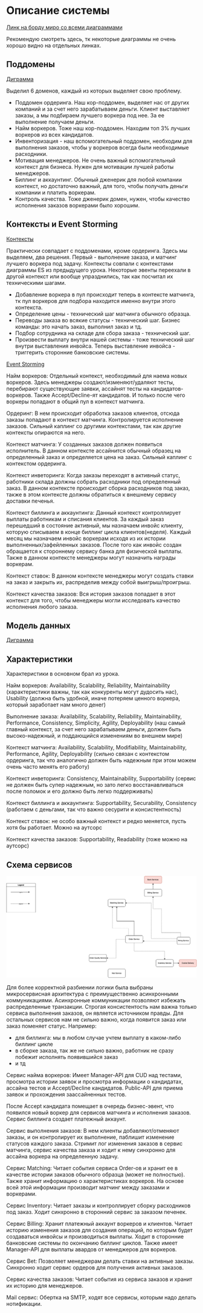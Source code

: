 # Описание системы

[Линк на борду миро со всеми диаграммами](https://miro.com/app/board/uXjVMI-SPHE=/?share_link_id=564234195786)

Рекомендую смотреть здесь, тк некоторые диаграммы не очень хорошо видно на отдельных линках.

## Поддомены

[Диграмма](https://miro.com/app/embed/uXjVMI-SPHE=/?pres=1&frameId=3458764555101491072&embedId=961281161338)

Выделил 6 доменов, каждый из которых выделяет свою проблему.
- Поддомен ордеринга. Наш кор-поддомен, выделяет нас от других компаний и за счет него зарабатываем деньги. Клиент выставляет заказы, а мы подбираем лучшего воркера под нее. За ее выполнение получаем деньги.
- Найм воркеров. Тоже наш кор-поддомен. Находим топ 3% лучших воркеров из всех кандидатов.
- Инвенторизация - наш вспомогательный поддомен, необходим для выполнения заказов, чтобы у воркеров всегда были необходимые расходники.
- Мотивация менеджеров. Не очень важный вспомогательный контекст для бизнеса. Нужен для мотивации лучшей работы менеджеров.
- Биллинг и аккаунтинг. Обычный дженерик для любой компании контекст, но достаточно важный, для того, чтобы получать деньги компании и платить воркерам.
- Контроль качества. Тоже дженерик домен, нужен, чтобы качество исполнения заказов воркерами было хорошим.

## Контексты и Event Storming

[Контексты](https://miro.com/app/embed/uXjVMI-SPHE=/?pres=1&frameId=3458764555103295110&embedId=586189772687)

Практически совпадает с поддоменами, кроме ордеринга. Здесь мы выделяем, два решения. Первый - выполнение заказа, и матчинг лучшего воркера под задачу.
Контексты совпали с контекстами диаграммы ES из предыдущего урока.
Некоторые эвенты переехали в другой контекст или вообще упразднились, так как посчитал их техническими шагами.
- Добавление воркера в пул происходит теперь в контексте матчинга, тк пул воркеров для подбора находится именно внутри этого контекста.
- Определение цены - технический шаг матчинга обычного образца.
- Переводы заказа во всякие статусы - технический шаг. Бизнес команды: это начать заказ, выполнил заказ и тд.
- Подбор сотрудника на складе для сбора заказа - технический шаг.
- Произвести выплату внутри нашей системы - тоже технический шаг внутри выставления инвойса. Теперь выставление инвойса - триггерить сторонние банковские системы.

[Event Storming](https://miro.com/app/embed/uXjVMI-SPHE=/?pres=1&frameId=3458764555096272425&embedId=468948066349)

Найм воркеров:
Отдельный контекст, необходимый для наема новых воркеров.
Здесь менеджеры создают/изменяют/удаляют тесты, перебирают существующие заявки, ассайнят тесты на кандидатов-воркеров.
Также Accept/Decline-ят кандидатов. И только после чего воркеры попадают в общий пул в контекст матчинга.

Ордеринг:
В нем происходит обработка заказов клиентов, отсюда заказы попадают в контекст матчинга. Контролируется исполнение заказов.
Сильный каплинг со другими контекстами, так как другие контексты опираются на него.

Контекст матчинга:
У созданных заказов должен появиться исполнитель. В данном контексте ассайнится обычный образец на определенный заказ и определяется цена на заказ. Сильный каплинг с контекстом ордеринга.

Контекст инветоринга:
Когда заказы переходят в активный статус, работники склада должны собрать расходники под определенный заказ.
В данном контексте происходит сборка расходников под заказ, также в этом контексте должны обратиться к внешнему сервису доставки печенья.

Контекст биллинга и аккаунтинга:
Данный контекст контроллирует выплаты работникам и списания клиентов.
За каждый заказ перешедший в состояние активный, мы назначаем инвойс клиенту, которую списываем в конце биллинг цикла клиентов(неделя).
Каждый месяц мы назначаем инвойс воркерам исходя из их истории выполненных/зафейленных заказов. 
После того как инвойс создан обращается к стороннему сервису банка для физической выплаты.
Также в данном контексте менеджеры могут назначить награды воркерам.

Контекст ставок:
В данном контексте менеджеры могут создать ставки на заказ и закрыть их, распределив между собой выигрыш/проигрыш.

Контекст качества заказов:
Вся история заказов попадает в этот контекст для того, чтобы менеджеры могли исследовать качество исполнения любого заказа.

## Модель данных

[Диграмма](https://miro.com/app/embed/uXjVMI-SPHE=/?pres=1&frameId=3458764555110218648&embedId=887821311179)

## Характеристики

Характеристики в основном брал из урока.

Найм воркеров: Availability, Scalability, Reliability, Maintainability (характеристики важны, так как конкуренты могут дудосить нас), Usability (должна быть удобной, иначе потеряем ценного воркера, который заработает нам много денег)

Выполнение заказа: Availability, Scalability, Reliability, Maintainability, Performance, Consistency, Simplicity, Agility, Deployability (наш самый главный контекст, за счет него зарабатываем деньги, должен быть высоко-надежный, и поддающийся изменениям во внешнем мире)

Контекст матчинга: Availability, Scalability, Modifiability, Maintainability, Performance, Agility, Deployability (сильно связан с контекстом ордеринга, так что аналогично должен быть надежным при этом можем очень часто менять его работу)

Контекст инветоринга: Consistency, Maintainability, Supportability (сервис не должен быть супер надежным, но зато легко восстанавливаться после поломок и его должно быть легко поддерживать)

Контекст биллинга и аккаунтинга: Supportability, Securability, Consistency (работаем с деньгами, так что важно сесурити и консистентность)

Контекст ставок: не особо важный контекст и редко меняется, пусть хотя бы работает. Можно на аутсорс

Контекст качества заказов: Supportability, Readability (тоже можно на аутсорс)


## Схема сервисов

![services.png](services.png)

Для более корректной разбиении логики была выбраны микросервисная архитектура с преимущественно асинхронными коммуникациями. Асинхронные коммуникации позволяют избежать распределенные транзакции.
Строгая консистентость нам важна только сервиса выполнения заказов, он является источником правды. Для остальных сервисов нам не сильно важно, когда появится заказ или заказ поменяет статус.
Например:
- для биллинга: мы в любом случае учтем выплату в каком-либо биллинг цикле
- в сборке заказа, так же не сильно важно, работник не сразу побежит исполнять появившийся заказ
- и тд

Сервис найма воркеров:
Имеет Manager-API для CUD над тестами, просмотра истории заявок и просмотра информации о кандидатах, ассайна тестов и Accept/Decline кандидатов.
Public-API для приема заявок и прохождения заассайненных тестов.

После Accept кандидата помещает в очередь бизнес-эвент, что появился новый воркер для сервисов матчинга и исполнения заказов. Сервис биллинга создает платежный аккаунт.

Сервис выполнения заказов:
В нем клиенты добавляют/отменяют заказы, и он контролирует их выполнение, паблишит изменение статусов каждого заказа. Стримит лог изменения заказов в сервис матчинга, сервис качества заказа и ходит к нему синхронно для ассайна воркера на определенную задачу.

Сервис Matching:
Читает события сервиса Order-ов и хранит ее в качестве истории заказов обычного образца (может не полностью). Также хранит информацию о характеристиках воркеров. На основе всей этой информации производит матчинг между заказами и воркерами.

Сервис Inventory:
Читает заказы и контроллирует сборку расходников под заказ. Ходит синхронно в сторонний сервис за заказом печенек.

Сервис Billing:
Хранит платежный аккаунт воркеров и клиентов. Читает историю изменения заказов для создания операций, по которым будет создаваться инвойсы и производиться выплаты. Ходит в сторонние банковские системы по окончанию биллинг циклов.
Также имеет Manager-API для выплаты авардов от менеджеров для воркеров.

Сервис Bet:
Позволяет менеджерам делать ставки на активные заказы. Синхронно ходит сервис ордеров для получения активных заказов.

Сервис качества заказов:
Читает события из сервиса заказов и хранит их историю для менеджеров.

Mail сервис:
Обертка на SMTP, ходят все сервисы, которым надо делать нотификации.
